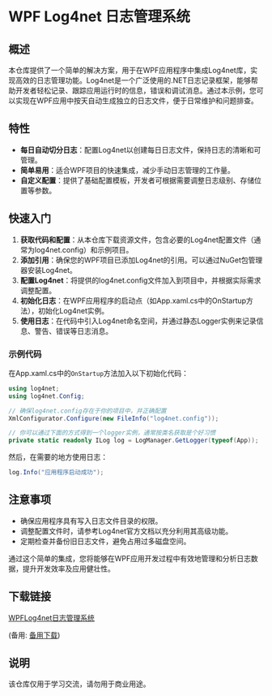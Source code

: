 # WPF Log4net 日志管理系统

## 概述

本仓库提供了一个简单的解决方案，用于在WPF应用程序中集成Log4net库，实现高效的日志管理功能。Log4net是一个广泛使用的.NET日志记录框架，能够帮助开发者轻松记录、跟踪应用运行时的信息，错误和调试消息。通过本示例，您可以实现在WPF应用中按天自动生成独立的日志文件，便于日常维护和问题排查。

## 特性

- **每日自动切分日志**：配置Log4net以创建每日日志文件，保持日志的清晰和可管理。
- **简单易用**：适合WPF项目的快速集成，减少手动日志管理的工作量。
- **自定义配置**：提供了基础配置模板，开发者可根据需要调整日志级别、存储位置等参数。

## 快速入门

1. **获取代码和配置**：从本仓库下载资源文件，包含必要的Log4net配置文件（通常为log4net.config）和示例项目。
2. **添加引用**：确保您的WPF项目已添加Log4net的引用。可以通过NuGet包管理器安装Log4net。
3. **配置Log4net**：将提供的log4net.config文件加入到项目中，并根据实际需求调整配置。
4. **初始化日志**：在WPF应用程序的启动点（如App.xaml.cs中的OnStartup方法），初始化Log4net实例。
5. **使用日志**：在代码中引入Log4net命名空间，并通过静态Logger实例来记录信息、警告、错误等日志消息。

### 示例代码

在App.xaml.cs中的`OnStartup`方法加入以下初始化代码：

```csharp
using log4net;
using log4net.Config;

// 确保log4net.config存在于你的项目中，并正确配置
XmlConfigurator.Configure(new FileInfo("log4net.config"));

// 你可以通过下面的方式得到一个logger实例，通常按类名获取是个好习惯
private static readonly ILog log = LogManager.GetLogger(typeof(App));
```

然后，在需要的地方使用日志：

```csharp
log.Info("应用程序启动成功");
```

## 注意事项

- 确保应用程序具有写入日志文件目录的权限。
- 调整配置文件时，请参考Log4net官方文档以充分利用其高级功能。
- 定期检查并备份旧日志文件，避免占用过多磁盘空间。

通过这个简单的集成，您将能够在WPF应用开发过程中有效地管理和分析日志数据，提升开发效率及应用健壮性。

## 下载链接
[WPFLog4net日志管理系统](https://pan.quark.cn/s/90cd12980945) 

(备用: [备用下载](https://pan.baidu.com/s/1TOKh4PPjpXHAHM4dcmHZRg?pwd=1234))

## 说明

该仓库仅用于学习交流，请勿用于商业用途。
